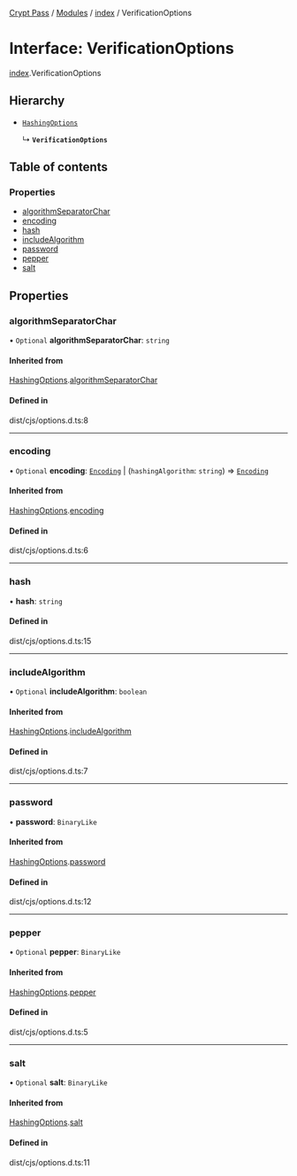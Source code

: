 [Crypt Pass](../README.md) / [Modules](../modules.md) / [index](../modules/index.md) / VerificationOptions

# Interface: VerificationOptions

[index](../modules/index.md).VerificationOptions

## Hierarchy

- [`HashingOptions`](index.HashingOptions.md)

  ↳ **`VerificationOptions`**

## Table of contents

### Properties

- [algorithmSeparatorChar](index.VerificationOptions.md#algorithmseparatorchar)
- [encoding](index.VerificationOptions.md#encoding)
- [hash](index.VerificationOptions.md#hash)
- [includeAlgorithm](index.VerificationOptions.md#includealgorithm)
- [password](index.VerificationOptions.md#password)
- [pepper](index.VerificationOptions.md#pepper)
- [salt](index.VerificationOptions.md#salt)

## Properties

### algorithmSeparatorChar

• `Optional` **algorithmSeparatorChar**: `string`

#### Inherited from

[HashingOptions](index.HashingOptions.md).[algorithmSeparatorChar](index.HashingOptions.md#algorithmseparatorchar)

#### Defined in

dist/cjs/options.d.ts:8

___

### encoding

• `Optional` **encoding**: [`Encoding`](../modules/index._internal_.md#encoding) \| (`hashingAlgorithm`: `string`) => [`Encoding`](../modules/index._internal_.md#encoding)

#### Inherited from

[HashingOptions](index.HashingOptions.md).[encoding](index.HashingOptions.md#encoding)

#### Defined in

dist/cjs/options.d.ts:6

___

### hash

• **hash**: `string`

#### Defined in

dist/cjs/options.d.ts:15

___

### includeAlgorithm

• `Optional` **includeAlgorithm**: `boolean`

#### Inherited from

[HashingOptions](index.HashingOptions.md).[includeAlgorithm](index.HashingOptions.md#includealgorithm)

#### Defined in

dist/cjs/options.d.ts:7

___

### password

• **password**: `BinaryLike`

#### Inherited from

[HashingOptions](index.HashingOptions.md).[password](index.HashingOptions.md#password)

#### Defined in

dist/cjs/options.d.ts:12

___

### pepper

• `Optional` **pepper**: `BinaryLike`

#### Inherited from

[HashingOptions](index.HashingOptions.md).[pepper](index.HashingOptions.md#pepper)

#### Defined in

dist/cjs/options.d.ts:5

___

### salt

• `Optional` **salt**: `BinaryLike`

#### Inherited from

[HashingOptions](index.HashingOptions.md).[salt](index.HashingOptions.md#salt)

#### Defined in

dist/cjs/options.d.ts:11
